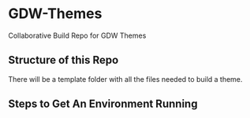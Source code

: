# GDW-Themes
Collaborative Build Repo for GDW Themes

## Structure of this Repo
There will be a template folder with all the files needed to build a theme.

## Steps to Get An Environment Running

